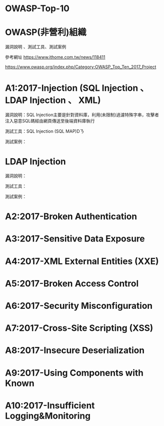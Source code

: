 # OWASP-Top-10

# OWASP(非營利)組織

漏洞說明 、測試工具、測試案例

參考網址 https://www.ithome.com.tw/news/118411

https://www.owasp.org/index.php/Category:OWASP_Top_Ten_2017_Project

# A1:2017-Injection (SQL Injection 、 LDAP Injection 、 XML)

漏洞說明：SQL Injection主要是針對資料庫，利用(未限制)過濾特殊字串，攻擊者注入惡意SQL碼經由網頁傳送至後端資料庫執行

測試工具：SQL Injection (SQL MAP)Dㄋ

測試案例：

# LDAP Injection 

漏洞說明：

測試工具：

測試案例：

# A2:2017-Broken Authentication

# A3:2017-Sensitive Data Exposure

# A4:2017-XML External Entities (XXE)

# A5:2017-Broken Access Control

# A6:2017-Security Misconfiguration

# A7:2017-Cross-Site Scripting (XSS)

# A8:2017-Insecure Deserialization

# A9:2017-Using Components with Known 

# A10:2017-Insufficient Logging&Monitoring



















